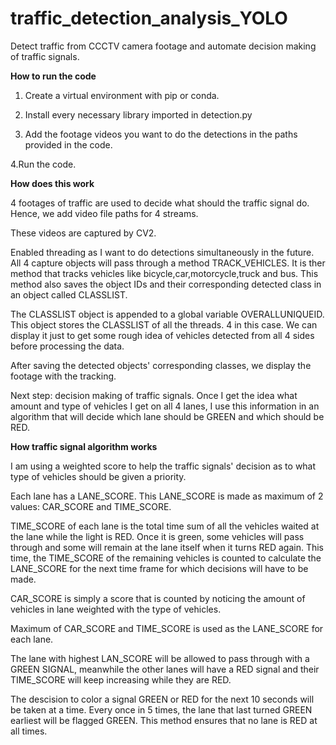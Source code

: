 # traffic_detection_analysis_YOLO
Detect traffic from CCCTV camera footage and automate decision making of traffic signals. 

**How to run the code**

1. Create a virtual environment with pip or conda.

2. Install every necessary library imported in detection.py

3. Add the footage videos you want to do the detections in the paths provided in the code.

4.Run the code.

**How does this work**

4 footages of traffic are used to decide what should the traffic signal do. Hence, we add video file paths for 4 streams.

These videos are captured by CV2. 

Enabled threading as I want to do detections simultaneously in the future. All 4 capture objects will pass through a method TRACK_VEHICLES. It is ther method that tracks vehicles like bicycle,car,motorcycle,truck and bus. This method also saves the object IDs and their corresponding detected class in an object called CLASSLIST.

The CLASSLIST object is appended to a global variable OVERALLUNIQUEID. This object stores the CLASSLIST of all the threads. 4 in this case. We can display it just to get some rough idea of vehicles detected from all 4 sides before processing the data.

After saving the detected objects' corresponding classes, we display the footage with the tracking.

Next step: decision making of traffic signals. Once I get the idea what amount and type of vehicles I get on all 4 lanes, I use this information in an algorithm that will decide which lane should be GREEN and which should be RED.

**How traffic signal algorithm works**

I am using a weighted score to help the traffic signals' decision as to what type of vehicles should be given a priority.

Each lane has a LANE_SCORE. This LANE_SCORE is made as maximum of 2 values: CAR_SCORE and TIME_SCORE.

TIME_SCORE of each lane is the total time sum of all the vehicles waited at the lane while the light is RED. Once it is green, some vehicles will pass through and some will remain at the lane itself when it turns RED again. This time, the TIME_SCORE of the remaining vehicles is counted to calculate the LANE_SCORE for the next time frame for which decisions will have to be made.

CAR_SCORE is simply a score that is counted by noticing the amount of vehicles in lane weighted with the type of vehicles.

Maximum of CAR_SCORE and TIME_SCORE is used as the LANE_SCORE for each lane.

The lane with highest LAN_SCORE will be allowed to pass through with a GREEN SIGNAL, meanwhile the other lanes will have a RED signal and their TIME_SCORE will keep increasing while they are RED.

The descision to color a signal GREEN or RED for the next 10 seconds will be taken at a time. Every once in 5 times, the lane that last turned GREEN earliest will be flagged GREEN. This method ensures that no lane is RED at all times.  


 


